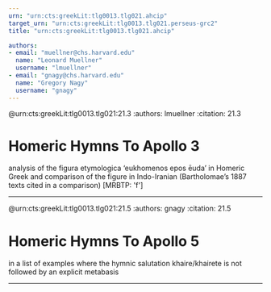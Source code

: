 ```yaml
---
urn: "urn:cts:greekLit:tlg0013.tlg021.ahcip"
target_urn: "urn:cts:greekLit:tlg0013.tlg021.perseus-grc2"
title: "urn:cts:greekLit:tlg0013.tlg021.ahcip"

authors:
- email: "muellner@chs.harvard.edu"
  name: "Leonard Muellner"
  username: "lmuellner"
- email: "gnagy@chs.harvard.edu"
  name: "Gregory Nagy"
  username: "gnagy"
---
```


@urn:cts:greekLit:tlg0013.tlg021:21.3
:authors: lmuellner
:citation: 21.3


# Homeric Hymns To Apollo 3

<p>analysis of the figura etymologica ‘eukhomenos epos ēuda’ in Homeric Greek and comparison of the figure in Indo-Iranian (Bartholomae’s 1887 texts cited in a comparison) [MRBTP: 'f']</p>

---

@urn:cts:greekLit:tlg0013.tlg021:21.5
:authors: gnagy
:citation: 21.5


# Homeric Hymns To Apollo 5

<p>in a list of examples where the hymnic salutation khaire/khairete is not followed by an explicit metabasis</p>

---

